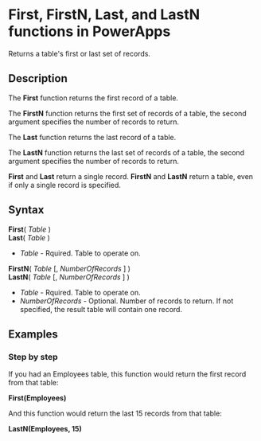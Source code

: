 <properties
	pageTitle="PowerApps: First, FirstN, Last, and LastN functions"
	description="Reference information for the First, FirstN, Last, and LastN functions in PowerApps, including syntax and examples"
	suite="powerapps"
	documentationCenter="na"
	authors="gregli-msft"
	manager="dwrede"
	editor=""
	tags=""/>

<tags
   ms.service="powerapps"
   ms.devlang="na"
   ms.topic="article"
   ms.tgt_pltfrm="na"
   ms.workload="na"
   ms.date="11/07/2015"
   ms.author="gregli"/>

# First, FirstN, Last, and LastN functions in PowerApps #

Returns a table's first or last set of records. 

## Description ##

The **First** function returns the first record of a table.

The **FirstN** function returns the first set of records of a table, the second argument specifies the number of records to return.

The **Last** function returns the last record of a table.

The **LastN** function returns the last set of records of a table, the second argument specifies the number of records to return.

**First** and **Last** return a single record.  **FirstN** and **LastN** return a table, even if only a single record is specified.

## Syntax ##

**First**( *Table* )<br>
**Last**( *Table* )

- *Table* - Rquired. Table to operate on.

**FirstN**( *Table* [, *NumberOfRecords* ] )<br>
**LastN**( *Table* [, *NumberOfRecords* ] )

- *Table* - Rquired. Table to operate on.
- *NumberOfRecords* - Optional.  Number of records to return. If not specified, the result table will contain one record.

## Examples ##

<!-- TODO: Examples. -->

### Step by step ###

If you had an Employees table, this function would return the first record from that table:

**First(Employees)**

And this function would return the last 15 records from that table:

**LastN(Employees, 15)**

